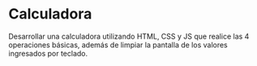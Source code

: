 # Calculadora
Desarrollar una calculadora utilizando HTML, CSS y JS que realice las 4 operaciones básicas, además de limpiar la pantalla de los valores ingresados por teclado.
